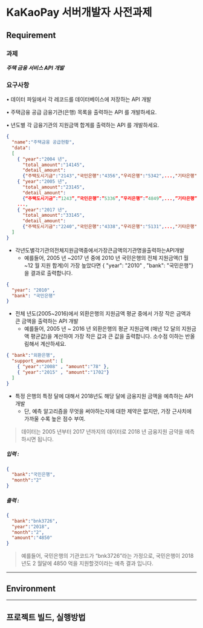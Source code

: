 # KaKaoPay 서버개발자 사전과제


## Requirement

### 과제
***주택 금융 서비스 API 개발***

### 요구사항
• 데이터 파일에서 각 레코드를 데이터베이스에 저장하는 API 개발

• 주택금융 공급 금융기관(은행) 목록을 출력하는 API 를 개발하세요.

• 년도별 각 금융기관의 지원금액 합계를 출력하는 API 를 개발하세요.
```json
{
  "name":"주택금융 공급현황", 
  "data":
  [
    { "year":"2004 년", 
      "total_amount":"14145", 
      "detail_amount":
      {"주택도시기금":"2143","국민은행":"4356","우리은행":"5342",...,"기타은행":"1324"}},
    { "year":"2005 년",
      "total_amount":"23145", 
      "detail_amount":
      {“주택도시기금”:”1243”,”국민은행”:”5336”,”우리은행”:”4849”,...,”기타은행”:”1093”}},
    ...,
    { "year":"2017 년", 
      "total_amount":"33145", 
      "detail_amount":
      {"주택도시기금":"2240","국민은행":"4338","우리은행":"5131",...,"기타은행":"1392"}}
  ]
}
```

- 각년도별각기관의전체지원금액중에서가장큰금액의기관명을출력하는API개발 
    * 예를들어, 2005 년 ~2017 년 중에 2010 년 국민은행의 전체 지원금액(1 월~12 월 지원 합계)이 가장 높았다면 { "year": "2010" , "bank": "국민은행"}을 결과로 출력합니다.
```json
{
  "year": "2010" , 
  "bank": "국민은행"
}
```

- 전체 년도(2005~2016)에서 외환은행의 지원금액 평균 중에서 가장 작은 금액과 큰 금액을 출력하는 API 개발
    * 예를들어, 2005 년 ~ 2016 년 외환은행의 평균 지원금액 (매년 12 달의 지원금액 평균값)을 계산하여 가장 작은 값과 큰 값을 출력합니다. 소수점 이하는 반올림해서 계산하세요.
```json
{ "bank":"외환은행", 
  "support_amount": [
    { "year":"2008" , "amount":"78" },
    { "year":"2015" , "amount":"1702"} 
  ]
}
```

- 특정 은행의 특정 달에 대해서 2018년도 해당 달에 금융지원 금액을 예측하는 API 개발
    * 단, 예측 알고리즘을 무엇을 써야하는지에 대한 제약은 없지만, 가장 근사치에 가까울 수록 높은 점수 부여.

> 데이터는 2005 년부터 2017 년까지의 데이터로 2018 년 금융지원 금약을 예측하시면 됩니다.

##### 입력 :
```json
{
  "bank":"국민은행", 
  "month":"2"
}
```
##### 출력 :
```json
{
  "bank":"bnk3726", 
  "year":"2018", 
  "month":"2", 
  "amount":"4850"
}
```

> 예를들어, 국민은행의 기관코드가 “bnk3726”라는 가정으로, 국민은행이 2018 년도 2 월달에 4850 억을 지원할것이라는 예측 결과 입니다.

---

## Environment


---

## 프로젝트 빌드, 실행방법
